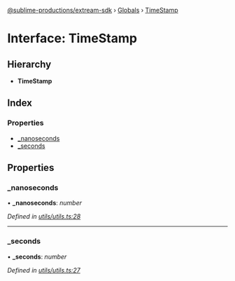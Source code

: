 [@sublime-productions/extream-sdk](../README.md) › [Globals](../globals.md) › [TimeStamp](timestamp.md)

# Interface: TimeStamp

## Hierarchy

* **TimeStamp**

## Index

### Properties

* [_nanoseconds](timestamp.md#_nanoseconds)
* [_seconds](timestamp.md#_seconds)

## Properties

###  _nanoseconds

• **_nanoseconds**: *number*

*Defined in [utils/utils.ts:28](https://github.com/Extream-SaaS/ex-sdk/blob/2aed8a2/src/utils/utils.ts#L28)*

___

###  _seconds

• **_seconds**: *number*

*Defined in [utils/utils.ts:27](https://github.com/Extream-SaaS/ex-sdk/blob/2aed8a2/src/utils/utils.ts#L27)*
